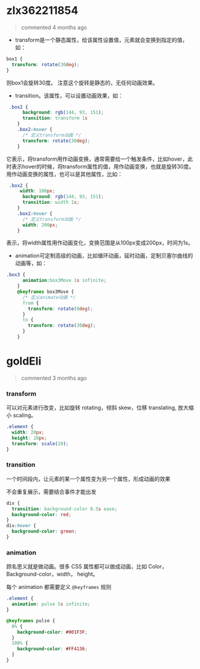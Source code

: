 
# zlx362211854 
 > commented 4 months ago 

* transform是一个静态属性，给该属性设置值，元素就会变换到指定的值，如：

```css
box1 {
  transform: rotate(30deg);
}

```
则box1会旋转30度。
注意这个旋转是静态的，无任何动画效果。

* transition。该属性，可以设置动画效果，如：

```css
 .box2 {
      background: rgb(144, 93, 151);
      transition: transform 1s
    }
    .box2:hover {
      /* 定义transform动画 */
      transform: rotate(30deg);
    }

```
它表示，将transform用作动画变换，通常需要给一个触发条件，比如hover，此时表示hover的时候，将transform属性的值，用作动画变换，也就是旋转30度。用作动画变换的属性，也可以是其他属性，比如：

```css
 .box2 {
     width: 100px;
      background: rgb(144, 93, 151);
      transition: width 1s;
    }
    .box2:hover {
      /* 定义transform动画 */
      width: 200px;
    }

```
表示，将width属性用作动画变化，变换范围是从100px变成200px，时间为1s。
* animation可定制高级的动画，比如循环动画，延时动画，定制贝塞尔曲线的动画等，如：

```css
.box3 {
      animation:box3Move 1s infinite;
    }
    @keyframes box3Move {
      /* 定义animate动画 */
      from {
        transform: rotate(0deg);
      }
      to {
        transform: rotate(30deg);
      }
    }

```

# goldEli 
 > commented 3 months ago 

### transform

可以对元素进行改变，比如旋转 rotating，倾斜 skew，位移 translating, 放大缩小 scaling。

```CSS
.element {
  width: 20px;
  height: 20px;
  transform: scale(20);
}

```

### transition

一个时间段内，让元素的某一个属性变为另一个属性，形成动画的效果

不会重复展示，需要结合事件才能出发


```CSS
div {
  transition: background-color 0.5s ease;
  background-color: red;
}
div:hover {
  background-color: green;
}

```

### animation

顾名思义就是做动画。很多 CSS 属性都可以做成动画，比如 Color，Background-color，width， height。

每个 animation 都需要定义 `@keyframes` 规则


```CSS
.element {
  animation: pulse 5s infinite;
}

@keyframes pulse {
  0% {
    background-color: #001F3F;
  }
  100% {
    background-color: #FF4136;
  }
}

```
